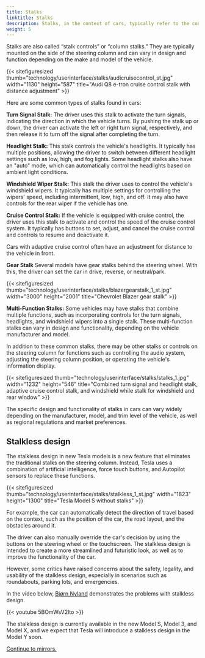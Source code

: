 ```yaml
---
title: Stalks
linktitle: Stalks
description: Stalks, in the context of cars, typically refer to the control switches or levers on the steering column, which drivers use to operate various vehicle functions without taking their hands off the steering wheel.
weight: 5
---
```

<!-- markdownlint-disable MD033 -->

Stalks are also called “stalk controls” or “column stalks.” They are typically mounted on the side of the steering column and can vary in design and function depending on the make and model of the vehicle.

{{< sitefiguresized thumb="technology/userinterface/stalks/audicruisecontrol_st.jpg" width="1130" height="587" title="Audi Q8 e-tron cruise control stalk with distance adjustment" >}}

Here are some common types of stalks found in cars:

**Turn Signal Stalk:** The driver uses this stalk to activate the turn signals, indicating the direction in which the vehicle turns. By pushing the stalk up or down, the driver can activate the left or right turn signal, respectively, and then release it to turn off the signal after completing the turn.

**Headlight Stalk:** This stalk controls the vehicle's headlights. It typically has multiple positions, allowing the driver to switch between different headlight settings such as low, high, and fog lights. Some headlight stalks also have an "auto" mode, which can automatically control the headlights based on ambient light conditions.

**Windshield Wiper Stalk:**  This stalk the driver uses to control the vehicle's windshield wipers. It typically has multiple settings for controlling the wipers' speed, including intermittent, low, high, and off. It may also have controls for the rear wiper if the vehicle has one.

**Cruise Control Stalk:** If the vehicle is equipped with cruise control, the driver uses this stalk to activate and control the speed of the cruise control system. It typically has buttons to set, adjust, and cancel the cruise control and controls to resume and deactivate it.

Cars with adaptive cruise control often have an adjustment for distance to the vehicle in front.

**Gear Stalk** Several models have gear stalks behind the steering wheel. With this, the driver can set the car in drive, reverse, or neutral/park.

{{< sitefiguresized thumb="technology/userinterface/stalks/blazergearstalk_1_st.jpg" width="3000" height="2001" title="Chevrolet Blazer gear stalk" >}}

**Multi-Function Stalks:** Some vehicles may have stalks that combine multiple functions, such as incorporating controls for the turn signals, headlights, and windshield wipers into a single stalk. These multi-function stalks can vary in design and functionality, depending on the vehicle manufacturer and model.

In addition to these common stalks, there may be other stalks or controls on the steering column for functions such as controlling the audio system, adjusting the steering column position, or operating the vehicle's information display.

{{< sitefiguresized thumb="technology/userinterface/stalks/stalks_1.jpg" width="1232" height="546" title="Combined turn signal and headlight stalk, adaptive cruise control stalk, and windshield while stalk for windshield and rear window" >}}

The specific design and functionality of stalks in cars can vary widely depending on the manufacturer, model, and trim level of the vehicle, as well as regional regulations and market preferences.

## Stalkless design

The stalkless design in new Tesla models is a new feature that eliminates the traditional stalks on the steering column. Instead, Tesla uses a combination of artificial intelligence, force touch buttons, and Autopilot sensors to replace these functions. 

{{< sitefiguresized thumb="technology/userinterface/stalks/stalkless_1_st.jpg" width="1823" height="1300" title="Tesla Model S without stalks" >}}

For example, the car can automatically detect the direction of travel based on the context, such as the position of the car, the road layout, and the obstacles around it.

The driver can also manually override the car's decision by using the buttons on the steering wheel or the touchscreen. The stalkless design is intended to create a more streamlined and futuristic look,
as well as to improve the functionality of the car.

However, some critics have raised concerns about the safety, legality, and usability of the stalkless design, especially in scenarios such as roundabouts, parking lots, and emergencies.

In the video below, [Bjørn Nyland](../../../guides/evreviewers/#bjørn-nyland) demonstrates the problems with stalkless design.

{{< youtube 5BOmWsV2lto >}}

The stalkless design is currently available in the new Model S, Model 3, and Model X, and we expect that Tesla will introduce a stalkless design in the Model Y soon.


[Continue to mirrors.](../mirrors/)